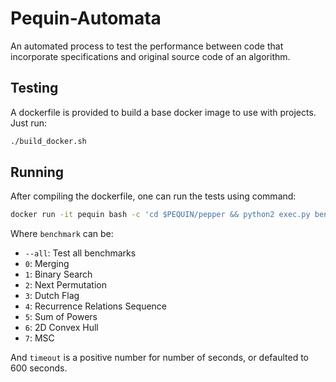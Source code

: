 # Pequin-Automata #
An automated process to test the performance between code that incorporate specifications and original source code of an algorithm.

## Testing ##
A dockerfile is provided to build a base docker image to use with projects. Just run:

```bash
./build_docker.sh
```

## Running ##
After compiling the dockerfile, one can run the tests using command:

```bash
docker run -it pequin bash -c 'cd $PEQUIN/pepper && python2 exec.py benchmark timeout'
```
Where `benchmark` can be:
* `--all`: Test all benchmarks
* `0`: Merging
* `1`: Binary Search
* `2`: Next Permutation
* `3`: Dutch Flag
* `4`: Recurrence Relations Sequence
* `5`: Sum of Powers
* `6`: 2D Convex Hull
* `7`: MSC

And `timeout` is a positive number for number of seconds, or defaulted to 600 seconds.
